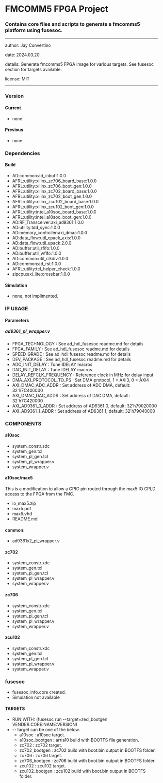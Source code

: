 # FMCOMM5 FPGA Project
### Contains core files and scripts to generate a fmcomms5 platform using fusesoc.
---

   author: Jay Convertino

   date: 2024.03.20

   details: Generate fmcomms5 FPGA image for various targets. See fusesoc section for targets available.

   license: MIT

---

### Version
#### Current
  - none

#### Previous
  - none

### Dependencies
#### Build
  - AD:common:ad_iobuf:1.0.0
  - AFRL:utility:xilinx_zc706_board_base:1.0.0
  - AFRL:utility:xilinx_zc706_boot_gen:1.0.0
  - AFRL:utility:xilinx_zc702_board_base:1.0.0
  - AFRL:utility:xilinx_zc702_boot_gen:1.0.0
  - AFRL:utility:xilinx_zcu102_board_base:1.0.0
  - AFRL:utility:xilinx_zcu102_boot_gen:1.0.0
  - AFRL:utility:intel_a10soc_board_base:1.0.0
  - AFRL:utility:intel_a10soc_boot_gen:1.0.0
  - AD:RF_Transceiver:axi_ad9361:1.0.0
  - AD:utility:tdd_sync:1.0.0
  - AD:memory_controller:axi_dmac:1.0.0
  - AD:data_flow:util_cpack_axis:1.0.0
  - AD:data_flow:util_upack:2.0.0
  - AD:buffer:util_rfifo:1.0.0
  - AD:buffer:util_wfifo:1.0.0
  - AD:common:util_clkdiv:1.0.0
  - AD:common:ad_rst:1.0.0
  - AFRL:utility:tcl_helper_check:1.0.0
  - zipcpu:axi_lite:crossbar:1.0.0

#### Simulation
  - none, not implimented.

### IP USAGE
#### Parameters
##### ad9361_pl_wrapper.v
  * FPGA_TECHNOLOGY : See ad_hdl_fusesoc readme.md for details
  * FPGA_FAMILY : See ad_hdl_fusesoc readme.md for details
  * SPEED_GRADE : See ad_hdl_fusesoc readme.md for details
  * DEV_PACKAGE : See ad_hdl_fusesoc readme.md for details
  * ADC_INIT_DELAY : Tune IDELAY macros
  * DAC_INIT_DELAY : Tune IDELAY macros
  * DELAY_REFCLK_FREQUENCY : Reference clock in MHz for delay input
  * DMA_AXI_PROTOCOL_TO_PS : Set DMA protocol, 1 = AXI3, 0 = AXI4
  * AXI_DMAC_ADC_ADDR : Set address of ADC DMA, default: 32'h7C400000
  * AXI_DMAC_DAC_ADDR : Set address of DAC DMA, default: 32'h7C420000
  * AXI_AD9361_0_ADDR : Set address of AD9361 0, default: 32'h79020000
  * AXI_AD9361_1_ADDR : Set address of AD9361 1, default: 32'h79040000

### COMPONENTS
#### a10soc
  - system_constr.sdc
  - system_gen.tcl
  - system_pl_gen.tcl
  - system_pl_wrapper.v
  - system_wrapper.v

#### a10soc/max5
This is a modification to allow a GPIO pin routed through the max5 IO CPLD access to the FPGA from the FMC.
  - io_max5.zip
  - max5.pof
  - max5.vhd
  - README.md

#### common:
  - ad9361x2_pl_wrapper.v

#### zc702
  - system_constr.xdc
  - system_gen.tcl
  - system_pl_gen.tcl
  - system_pl_wrapper.v
  - system_wrapper.v

#### zc706
  - system_constr.xdc
  - system_gen.tcl
  - system_pl_gen.tcl
  - system_pl_wrapper.v
  - system_wrapper.v

#### zcu102
  - system_constr.xdc
  - system_gen.tcl
  - system_pl_gen.tcl
  - system_pl_wrapper.v
  - system_wrapper.v

### fusesoc

* fusesoc_info.core created.
* Simulation not available

#### TARGETS

* RUN WITH: (fusesoc run --target=zed_bootgen VENDER:CORE:NAME:VERSION)
* -- target can be one of the below.
  - a10soc           : a10soc target.
  - a10soc_bootgen   : arria10 build with BOOTFS file generation.
  - zc702            : zc702 target.
  - zc702_bootgen    : zc702 build with boot.bin output in BOOTFS folder.
  - zc706            : zc706 target.
  - zc706_bootgen    : zc706 build with boot.bin output in BOOTFS folder.
  - zcu102           : zcu102 target.
  - zcu102_bootgen   : zcu102 build with boot.bin output in BOOTFS folder.


